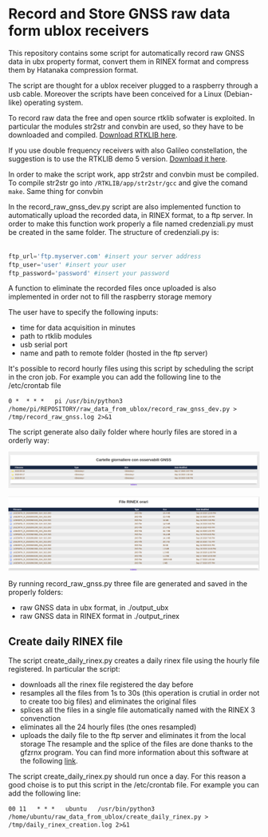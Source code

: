 # Record and Store GNSS raw data form ublox receivers
This repository contains some script for automatically record raw GNSS data in ubx property format, convert them in RINEX format and compress them by Hatanaka compression format.

The script are thought for a ublox receiver plugged to a raspberry through a usb cable. Moreover the scripts have been conceived for a Linux (Debian-like) operating system.

To record raw data the free and open source rtklib sofwater is exploited. In particular the modules str2str and convbin are used, so they have to be downloaded and compiled. [Download RTKLIB here](https://github.com/tomojitakasu/RTKLIB "RTKLIB git hub repository").

If you use double frequency receivers with also Galileo constellation, the suggestion is to use the RTKLIB demo 5 version. [Download it here](https://github.com/rtklibexplorer/RTKLIB/tree/demo5).

In order to make the script work, app str2str and convbin must be compiled. To compile str2str go into `/RTKLIB/app/str2str/gcc` and give the comand `make`. Same thing for convbin
 
In the record_raw_gnss_dev.py script are also implemented function to automatically upload the recorded data, in RINEX format, to a ftp server.
In order to make this function work properly a file named credenziali.py must be created in the same folder. The structure of credenziali.py is:
```python

ftp_url='ftp.myserver.com' #insert your server address
ftp_user='user' #insert your user
ftp_password='password' #insert your password

```
A function to eliminate the recorded files once uploaded is also implemented in order not to fill the raspberry storage memory

The user have to specify the following inputs:
* time for data acquisition in minutes
* path to rtklib modules
* usb serial port
* name and path to remote folder (hosted in the ftp server)

It's possible to record hourly files using this script by scheduling the script in the cron job. For example you can add the following line to the /etc/crontab file


```
0 *  * * *   pi /usr/bin/python3 /home/pi/REPOSITORY/raw_data_from_ublox/record_raw_gnss_dev.py > /tmp/record_raw_gnss.log 2>&1

```

The script generate also daily folder where hourly files are stored in a orderly way:

![Immagine1](./img/ftp-screen1.png)

![Immagine2](./img/ftp-screen2.png)

By running record_raw_gnss.py three file are generated and saved in the properly folders:
* raw GNSS data in ubx format, in ./output_ubx
* raw GNSS data in RINEX format in ./output_rinex



## Create daily RINEX file

The script create_daily_rinex.py creates a daily rinex file using the hourly file registered. In particular the script:
* downloads all the rinex file registered the day before
* resamples all the files from 1s to 30s (this operation is crutial in order not to create too big files) and eliminates the original files
* splices all the files in a single file automatically named with the RINEX 3 convenction
* eliminates all the 24 hourly files (the ones resampled)
* uploads the daily file to the ftp server and eliminates it from the local storage
The resample and the splice of the files are done thanks to the gfzrnx program. You can find more information about this software at the following [link]("https://dataservices.gfz-potsdam.de/panmetaworks/showshort.php?id=escidoc:1577894").

The script create_daily_rinex.py should run once a day. For this reason a good choise is to put this script in the /etc/crontab file. For example you can add the following line:

```
00 11   * * *   ubuntu   /usr/bin/python3 /home/ubuntu/raw_data_from_ublox/create_daily_rinex.py > /tmp/daily_rinex_creation.log 2>&1 

```
